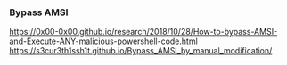 ### Bypass AMSI
https://0x00-0x00.github.io/research/2018/10/28/How-to-bypass-AMSI-and-Execute-ANY-malicious-powershell-code.html
https://s3cur3th1ssh1t.github.io/Bypass_AMSI_by_manual_modification/
